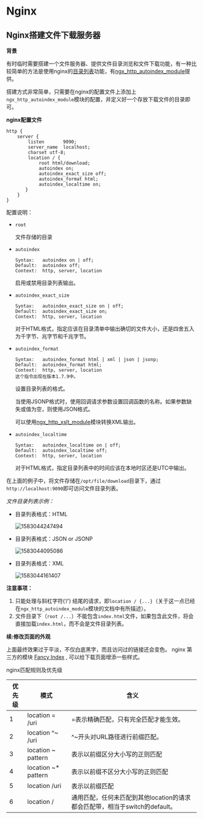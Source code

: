 # Nginx



## Nginx搭建文件下载服务器

**背景**

有时临时需要搭建一个文件服务器、提供文件目录浏览和文件下载功能，有一种比较简单的方法是使用nginx的[目录列表](https://nginxlibrary.com/enable-directory-listing/)功能，有[ngx_http_autoindex_module](http://nginx.org/en/docs/http/ngx_http_autoindex_module.html)提供。

搭建方式非常简单，只需要在nginx的配置文件上添加上`ngx_http_autoindex_module`模块的配置，并定义好一个存放下载文件的目录即可。

**nginx配置文件**

```nginx
http {
	server {
		listen       9090;
		server_name  localhost;
		charset utf-8;
		location / {
			root html/download;
			autoindex on;
			autoindex_exact_size off;
			autoindex_format html;
			autoindex_localtime on;
	   }
	}
}
```

配置说明：

- `root`

  文件存储的目录

- `autoindex`

  ```
  Syntax: 	autoindex on | off;
  Default: 	autoindex off;
  Context: 	http, server, location
  ```

  启用或禁用目录列表输出。

- `autoindex_exact_size`

  ```
  Syntax: 	autoindex_exact_size on | off;
  Default: 	autoindex_exact_size on;
  Context: 	http, server, location
  ```

  对于HTML格式，指定应该在目录清单中输出确切的文件大小，还是四舍五入为千字节、兆字节和千兆字节。

- `autoindex_format`

  ```
  Syntax: 	autoindex_format html | xml | json | jsonp;
  Default: 	autoindex_format html;
  Context: 	http, server, location
  这个指令出现在版本1.7.9中。
  ```

  设置目录列表的格式。

  当使用JSONP格式时，使用回调请求参数设置回调函数的名称。如果参数缺失或值为空，则使用JSON格式。

  可以使用[ngx_http_xslt_module](http://nginx.org/en/docs/http/ngx_http_xslt_module.html)模块转换XML输出。

- `autoindex_localtime`

  ```
  Syntax: 	autoindex_localtime on | off;
  Default: 	autoindex_localtime off;
  Context: 	http, server, location
  ```

  对于HTML格式，指定目录列表中的时间应该在本地时区还是UTC中输出。

在上面的例子中，将文件存储在`/opt/file/download`目录下，通过`http://localhost:9090`即可访问文件目录列表。

*文件目录列表示例：*

- 目录列表格式：HTML

  ![1583044247494](C:\Users\xlp\AppData\Roaming\Typora\typora-user-images\1583044247494.png)

- 目录列表格式：JSON or JSONP

  ![1583044095086](C:\Users\xlp\AppData\Roaming\Typora\typora-user-images\1583044095086.png)

- 目录列表格式：XML

  ![1583044161407](C:\Users\xlp\AppData\Roaming\Typora\typora-user-images\1583044161407.png)



**注意事项：**

1. 只能处理与斜杠字符(‘/’) 结尾的请求，即`location / {...}`（关于这一点已经在`ngx_http_autoindex_module`模块的文档中有所描述）。
2. 文件目录下（`root /...`）不能包含`index.html`文件，如果包含此文件，将会直接加载`index.html`，而不会是文件目录列表。

**续:修改页面的外观**

上面最终效果过于平淡，不仅白底黑字，而且访问过的链接还会变色。 nginx 第三方的模块 [Fancy Index](https://www.nginx.com/resources/wiki/modules/fancy_index/) , 可以给下载页面增添一些样式。





nginx匹配规则及优先级



| 优先级 | 模式                | 含义                                                         |
| ------ | ------------------- | ------------------------------------------------------------ |
| 1      | location = /uri     | =表示精确匹配，只有完全匹配才能生效。                        |
| 2      | location ^~ /uri    | ^~开头对URL路径进行前缀匹配。                                |
| 3      | location ~ pattern  | 表示以前缀区分大小写的正则匹配                               |
| 4      | location ~* pattern | 表示以前缀不区分大小写的正则匹配                             |
| 5      | location /uri       | 表示以前缀匹配                                               |
| 6      | location /          | 通用匹配，任何未匹配到其他location的请求都会匹配带，相当于switch的default。 |







